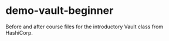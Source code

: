 # demo-vault-beginner

Before and after course files for the introductory Vault class from HashiCorp.
